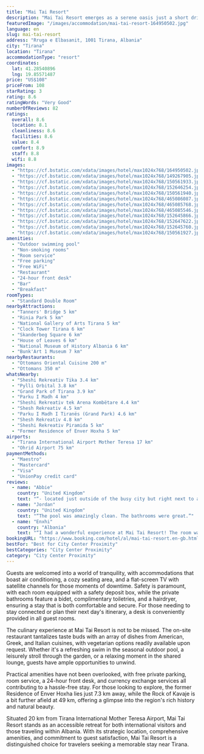 ```yaml
---
title: "Mai Tai Resort"
description: "Mai Tai Resort emerges as a serene oasis just a short drive from the heart of Tirana, offering a blend of comfort, convenience, and culinary delights."
featuredImage: "/images/accommodation/mai-tai-resort-164950502.jpg"
language: en
slug: mai-tai-resort
address: "Rruga e Elbasanit, 1001 Tirana, Albania"
city: "Tirana"
location: "Tirana"
accommodationType: "resort"
coordinates:
  lat: 41.28540896
  lng: 19.85571487
price: "US$108"
priceFrom: 108
starRating: 3
rating: 8.6
ratingWords: "Very Good"
numberOfReviews: 82
ratings:
  overall: 8.6
  location: 8.1
  cleanliness: 8.6
  facilities: 8.6
  value: 8.4
  comfort: 8.9
  staff: 8.8
  wifi: 8.8
images:
  - "https://cf.bstatic.com/xdata/images/hotel/max1024x768/164950502.jpg?k=c92a4b679ba333112017afb31bbf66493abb18334011cab25b07cc1e2c753587&o=&hp=1"
  - "https://cf.bstatic.com/xdata/images/hotel/max1024x768/149267905.jpg?k=3282b1c682b34669f27558614ca3d9ecaff13bb80aa6468aa05c8c1b5a6d4161&o=&hp=1"
  - "https://cf.bstatic.com/xdata/images/hotel/max1024x768/150561933.jpg?k=a5e11f77d43aee1c6d286e4c0925dc97818233e5a26cfd0e7d7e609554bb7960&o=&hp=1"
  - "https://cf.bstatic.com/xdata/images/hotel/max1024x768/152646254.jpg?k=c3381f6987528329f5dffc04d0a830327d37cd834c71d1d1f2db970e909a5dce&o=&hp=1"
  - "https://cf.bstatic.com/xdata/images/hotel/max1024x768/150561940.jpg?k=33f79eeefd2cba2b8d0898d1a116ed1ab1401d70c2220dc1f5dd57620cf03d94&o=&hp=1"
  - "https://cf.bstatic.com/xdata/images/hotel/max1024x768/465086087.jpg?k=cd7cb7ad0e9f96ca852d87bdca514a291e58481faa1e148c4792eb5a78b732f8&o=&hp=1"
  - "https://cf.bstatic.com/xdata/images/hotel/max1024x768/465085768.jpg?k=f15f7c10370fc4fceeed3f6d0a3deb3bac04da4e886913fdbf258fb316973269&o=&hp=1"
  - "https://cf.bstatic.com/xdata/images/hotel/max1024x768/465085546.jpg?k=2f79dfcbb5b9b239771ddacda91d93b4e514c3c271b5a4005b6e18186a6e317c&o=&hp=1"
  - "https://cf.bstatic.com/xdata/images/hotel/max1024x768/152645866.jpg?k=17837b341d01b54c4f63d999e7eb588e77273593efa932209603830607b28b60&o=&hp=1"
  - "https://cf.bstatic.com/xdata/images/hotel/max1024x768/152647622.jpg?k=85c3dd1128ca8a8891805ff284d804c4bf3031a908207fb3db61dc145d7804d3&o=&hp=1"
  - "https://cf.bstatic.com/xdata/images/hotel/max1024x768/152645760.jpg?k=30dea1002898647db3c30fd09e12f0fdbe948c646f1e4a6d0d2a046d0fd3a453&o=&hp=1"
  - "https://cf.bstatic.com/xdata/images/hotel/max1024x768/150561927.jpg?k=81dcb07b7efe19324afb658abdb2bcc64915d3ecc2c61eb6eeff4f8e5a112e77&o=&hp=1"
amenities:
  - "Outdoor swimming pool"
  - "Non-smoking rooms"
  - "Room service"
  - "Free parking"
  - "Free WiFi"
  - "Restaurant"
  - "24-hour front desk"
  - "Bar"
  - "Breakfast"
roomTypes:
  - "Standard Double Room"
nearbyAttractions:
  - "Tanners' Bridge 5 km"
  - "Rinia Park 5 km"
  - "National Gallery of Arts Tirana 5 km"
  - "Clock Tower Tirana 6 km"
  - "Skanderbeg Square 6 km"
  - "House of Leaves 6 km"
  - "National Museum of History Albania 6 km"
  - "Bunk'Art 1 Museum 7 km"
nearbyRestaurants:
  - "Ottomans Oriental Cuisine 200 m"
  - "Ottomans 350 m"
whatsNearby:
  - "Sheshi Rekreativ Tika 3.4 km"
  - "Pylli Orbital 3.8 km"
  - "Grand Park of Tirana 3.9 km"
  - "Parku I Madh 4 km"
  - "Sheshi Rekreativ tek Arena Kombëtare 4.4 km"
  - "Shesh Rekreativ 4.5 km"
  - "Parku I Madh I Tiranës (Grand Park) 4.6 km"
  - "Shesh Rekreativ 4.8 km"
  - "Sheshi Rekreativ Piramida 5 km"
  - "Former Residence of Enver Hoxha 5 km"
airports:
  - "Tirana International Airport Mother Teresa 17 km"
  - "Ohrid Airport 75 km"
paymentMethods:
  - "Maestro"
  - "Mastercard"
  - "Visa"
  - "UnionPay credit card"
reviews:
  - name: "Abbie"
    country: "United Kingdom"
    text: "“- located just outside of the busy city but right next to a shopping Center so it was easy to get a bus or taxi to places - The pool was clean and a great place to relax I travelled at the end of the “summer season” on the weekend the music was...”"
  - name: "Jordan"
    country: "United Kingdom"
    text: "“The pool was amazingly clean. The bathrooms were great.”"
  - name: "Enxhi"
    country: "Albania"
    text: "“I had a wonderful experience at Mai Tai Resort! The room was very clean, comfortable and spacious. The staff is extremely efficient, pleasant and helpful. The breakfast was delicious with plenty of choice. The price is very convenient and the...”"
bookingURL: "https://www.booking.com/hotel/al/mai-tai-resort.en-gb.html?aid=8035640"
bestFor: "Best for City Center Proximity"
bestCategories: "City Center Proximity"
category: "City Center Proximity"
---
```


Guests are welcomed into a world of tranquility, with accommodations that boast air conditioning, a cozy seating area, and a flat-screen TV with satellite channels for those moments of downtime. Safety is paramount, with each room equipped with a safety deposit box, while the private bathrooms feature a bidet, complimentary toiletries, and a hairdryer, ensuring a stay that is both comfortable and secure. For those needing to stay connected or plan their next day's itinerary, a desk is conveniently provided in all guest rooms.

The culinary experience at Mai Tai Resort is not to be missed. The on-site restaurant tantalizes taste buds with an array of dishes from American, Greek, and Italian cuisines, with vegetarian options readily available upon request. Whether it's a refreshing swim in the seasonal outdoor pool, a leisurely stroll through the garden, or a relaxing moment in the shared lounge, guests have ample opportunities to unwind.

Practical amenities have not been overlooked, with free private parking, room service, a 24-hour front desk, and currency exchange services all contributing to a hassle-free stay. For those looking to explore, the former Residence of Enver Hoxha lies just 7.3 km away, while the Rock of Kavaje is a bit further afield at 49 km, offering a glimpse into the region's rich history and natural beauty.

Situated 20 km from Tirana International Mother Teresa Airport, Mai Tai Resort stands as an accessible retreat for both international visitors and those traveling within Albania. With its strategic location, comprehensive amenities, and commitment to guest satisfaction, Mai Tai Resort is a distinguished choice for travelers seeking a memorable stay near Tirana.